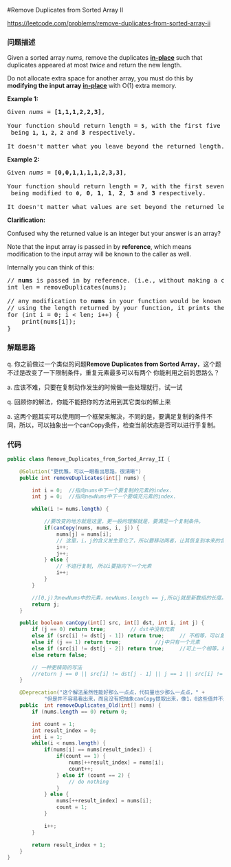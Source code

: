 #Remove Duplicates from Sorted Array II

https://leetcode.com/problems/remove-duplicates-from-sorted-array-ii

### 问题描述

<p>Given a sorted array <em>nums</em>, remove the duplicates <a href="https://en.wikipedia.org/wiki/In-place_algorithm" target="_blank"><strong>in-place</strong></a> such that duplicates appeared at most&nbsp;<em>twice</em> and return the new length.</p>

<p>Do not allocate extra space for another array, you must do this by <strong>modifying the input array <a href="https://en.wikipedia.org/wiki/In-place_algorithm" target="_blank">in-place</a></strong> with O(1) extra memory.</p>

<p><strong>Example 1:</strong></p>

<pre>
Given <em>nums</em> = <strong>[1,1,1,2,2,3]</strong>,

Your function should return length = <strong><code>5</code></strong>, with the first five elements of <em><code>nums</code></em> being <strong><code>1, 1, 2, 2</code></strong> and <strong>3</strong> respectively.

It doesn&#39;t matter what you leave beyond the returned length.</pre>

<p><strong>Example 2:</strong></p>

<pre>
Given <em>nums</em> = <strong>[0,0,1,1,1,1,2,3,3]</strong>,

Your function should return length = <strong><code>7</code></strong>, with the first seven elements of <em><code>nums</code></em> being modified to&nbsp;<strong><code>0</code></strong>, <strong>0</strong>, <strong>1</strong>, <strong>1</strong>, <strong>2</strong>, <strong>3</strong> and&nbsp;<strong>3</strong> respectively.

It doesn&#39;t matter what values are set beyond&nbsp;the returned length.
</pre>

<p><strong>Clarification:</strong></p>

<p>Confused why the returned value is an integer but your answer is an array?</p>

<p>Note that the input array is passed in by <strong>reference</strong>, which means modification to the input array will be known to the caller as well.</p>

<p>Internally you can think of this:</p>

<pre>
// <strong>nums</strong> is passed in by reference. (i.e., without making a copy)
int len = removeDuplicates(nums);

// any modification to <strong>nums</strong> in your function would be known by the caller.
// using the length returned by your function, it prints the first <strong>len</strong> elements.
for (int i = 0; i &lt; len; i++) {
&nbsp; &nbsp; print(nums[i]);
}
</pre>

### 解题思路

q. 你之前做过一个类似的问题**Remove Duplicates from Sorted Array**，这个题不过是改变了一下限制条件，重复元素最多可以有两个
你能利用之前的思路么？

a. 应该不难，只要在复制动作发生的时候做一些处理就行，试一试

q. 回顾你的解法，你能不能把你的方法用到其它类似的解上来

a. 这两个题其实可以使用同一个框架来解决，不同的是，要满足复制的条件不同，所以，可以抽象出一个canCopy条件，检查当前状态是否可以进行手复制。


### 代码

```java
public class Remove_Duplicates_from_Sorted_Array_II {

    @Solution("更优雅，可以一眼看出思路，很清晰")
    public int removeDuplicates(int[] nums) {

        int i = 0;  //指向nums中下一个要复制的元素的index.
        int j = 0;  //指向newNums中下一个要填充元素的index.

        while(i != nums.length) {

            //要改变的地方就是这里，更一般的理解就是，要满足一个复制条件。
            if(canCopy(nums, nums, i, j)) {
                nums[j] = nums[i];
                // 这里，i，j的含义发生变化了，所以要移动两者，让其恢复到本来的含义。
                i++;
                j++;
            } else {
                // 不进行复制, 所以i要指向下一个元素
                i++;
            }
        }

        //[0,j)为newNums中的元素，newNums.length == j,所以j就是新数组的长度。
        return j;
    }

    public boolean canCopy(int[] src, int[] dst, int i, int j) {
        if (j == 0) return true;        // dst中没有元素
        else if (src[i] != dst[j - 1]) return true;     // 不相等，可以复制
        else if (j == 1) return true;           //j中只有一个元素
        else if (src[i] != dst[j - 2]) return true;     //可上一个相等，和上上个不等，可以复制
        else return false;

        // 一种更精简的写法
        //return j == 0 || src[i] != dst[j - 1] || j == 1 || src[i] != dst[j - 2];
    }

    @Deprecation("这个解法虽然性能好那么一点点，代码量也少那么一点点，" +
            "但是并不容易看出来，而且没有把抽象canCopy提取出来，像1，0这些值并不是很容易理解的，这种边界值其实很容易出错的")
    public  int removeDuplicates_Old(int[] nums) {
        if (nums.length == 0) return 0;

        int count = 1;
        int result_index = 0;
        int i = 1;
        while(i < nums.length) {
            if(nums[i] == nums[result_index]) {
                if(count == 1) {
                    nums[++result_index] = nums[i];
                    count++;
                } else if (count == 2) {
                    // do nothing
                }
            } else {
                nums[++result_index] = nums[i];
                count = 1;
            }

            i++;
        }

        return result_index + 1;
    }
}
```
